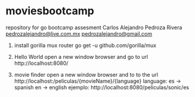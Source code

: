 # moviesbootcamp
repository for go bootcamp assesment
Carlos Alejandro Pedroza Rivera
pedrozalejandro@live.com.mx
pedrozalejandro@gmail.com
1) install gorilla mux router
    go get -u github.com/gorilla/mux

2) Hello World
    open a new  window browser and go to url
    http://localhost:8080/
3) movie finder
    open a new window browser and to to the url
    http://localhost:/peliculas/{movieName}/{language}
    language: 
        es -> spanish
        en -> english
ejemplo:
http://localhost:8080/peliculas/sonic/es
    